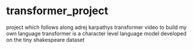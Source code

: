 # transformer_project
project which follows along adrej karpathys transformer video to build my own language transformer
is a character level language model developed on the tiny shakespeare dataset
